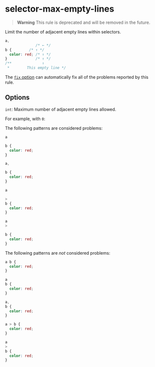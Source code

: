 # selector-max-empty-lines

> **Warning** This rule is deprecated and will be removed in the future.

Limit the number of adjacent empty lines within selectors.

<!-- prettier-ignore -->
```css
a,
              /* ← */
b {        /* ↑ */
  color: red; /* ↑ */
}             /* ↑ */
/**              ↑
 *        This empty line */
```

The [`fix` option](../../../docs/user-guide/usage/options.md#fix) can automatically fix all of the problems reported by this rule.

## Options

`int`: Maximum number of adjacent empty lines allowed.

For example, with `0`:

The following patterns are considered problems:

<!-- prettier-ignore -->
```css
a

b {
  color: red;
}
```

<!-- prettier-ignore -->
```css
a,

b {
  color: red;
}
```

<!-- prettier-ignore -->
```css
a

>
b {
  color: red;
}
```

<!-- prettier-ignore -->
```css
a
>

b {
  color: red;
}
```

The following patterns are _not_ considered problems:

<!-- prettier-ignore -->
```css
a b {
  color: red;
}
```

<!-- prettier-ignore -->
```css
a
b {
  color: red;
}
```

<!-- prettier-ignore -->
```css
a,
b {
  color: red;
}
```

<!-- prettier-ignore -->
```css
a > b {
  color: red;
}
```

<!-- prettier-ignore -->
```css
a
>
b {
  color: red;
}
```
